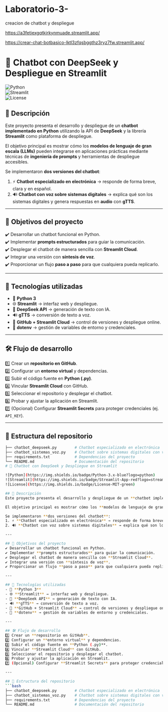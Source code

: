# Laboratorio-3-
creacion de chatbot y despliegue

https://a3fetiexgqtkjrkynmuade.streamlit.app/


https://crear-chat-botbasico-lktl3zfqsbggthz3ryz7fw.streamlit.app/

# 🤖 Chatbot con DeepSeek y Despliegue en Streamlit  

![Python](https://img.shields.io/badge/Python-3.x-blue?logo=python)  
![Streamlit](https://img.shields.io/badge/Streamlit-App-red?logo=streamlit)  
![License](https://img.shields.io/badge/License-MIT-green)  

## 📌 Descripción  
Este proyecto presenta el desarrollo y despliegue de un **chatbot implementado en Python** utilizando la API de **DeepSeek** y la librería **Streamlit** como plataforma de despliegue.  

El objetivo principal es mostrar cómo los **modelos de lenguaje de gran escala (LLMs)** pueden integrarse en aplicaciones prácticas mediante técnicas de **ingeniería de prompts** y herramientas de despliegue accesibles.  

Se implementaron **dos versiones del chatbot**:  
1. ⚡ **Chatbot especializado en electrónica** → responde de forma breve, clara y en español.  
2. 🔊 **Chatbot con voz sobre sistemas digitales** → explica qué son los sistemas digitales y genera respuestas en **audio** con **gTTS**.  

---

## 🎯 Objetivos del proyecto  
✔️ Desarrollar un chatbot funcional en Python.  
✔️ Implementar **prompts estructurados** para guiar la comunicación.  
✔️ Desplegar el chatbot de manera sencilla con **Streamlit Cloud**.  
✔️ Integrar una versión con **síntesis de voz**.  
✔️ Proporcionar un flujo **paso a paso** para que cualquiera pueda replicarlo.  

---

## 🚀 Tecnologías utilizadas  
- 🐍 **Python 3**  
- 🌐 **Streamlit** → interfaz web y despliegue.  
- 🤖 **DeepSeek API** → generación de texto con IA.  
- 🔊 **gTTS** → conversión de texto a voz.  
- 💾 **GitHub + Streamlit Cloud** → control de versiones y despliegue online.  
- 🔐 **dotenv** → gestión de variables de entorno y credenciales.  

---

## 🛠️ Flujo de desarrollo  
1️⃣ Crear un **repositorio en GitHub**.  
2️⃣ Configurar un **entorno virtual** y dependencias.  
3️⃣ Subir el código fuente en **Python (.py)**.  
4️⃣ Vincular **Streamlit Cloud** con GitHub.  
5️⃣ Seleccionar el repositorio y desplegar el chatbot.  
6️⃣ Probar y ajustar la aplicación en Streamlit.  
7️⃣ (Opcional) Configurar **Streamlit Secrets** para proteger credenciales (ej. `API_KEY`).  

---

## 📂 Estructura del repositorio  
```bash
├── chatbot_deepseek.py        # Chatbot especializado en electrónica
├── chatbot_sistemas_voz.py    # Chatbot sobre sistemas digitales con voz
├── requirements.txt           # Dependencias del proyecto
└── README.md                  # Documentación del repositorio
# 🤖 Chatbot con DeepSeek y Despliegue en Streamlit  

![Python](https://img.shields.io/badge/Python-3.x-blue?logo=python)  
![Streamlit](https://img.shields.io/badge/Streamlit-App-red?logo=streamlit)  
![License](https://img.shields.io/badge/License-MIT-green)  

## 📌 Descripción  
Este proyecto presenta el desarrollo y despliegue de un **chatbot implementado en Python** utilizando la API de **DeepSeek** y la librería **Streamlit** como plataforma de despliegue.  

El objetivo principal es mostrar cómo los **modelos de lenguaje de gran escala (LLMs)** pueden integrarse en aplicaciones prácticas mediante técnicas de **ingeniería de prompts** y herramientas de despliegue accesibles.  

Se implementaron **dos versiones del chatbot**:  
1. ⚡ **Chatbot especializado en electrónica** → responde de forma breve, clara y en español.  
2. 🔊 **Chatbot con voz sobre sistemas digitales** → explica qué son los sistemas digitales y genera respuestas en **audio** con **gTTS**.  

---

## 🎯 Objetivos del proyecto  
✔️ Desarrollar un chatbot funcional en Python.  
✔️ Implementar **prompts estructurados** para guiar la comunicación.  
✔️ Desplegar el chatbot de manera sencilla con **Streamlit Cloud**.  
✔️ Integrar una versión con **síntesis de voz**.  
✔️ Proporcionar un flujo **paso a paso** para que cualquiera pueda replicarlo.  

---

## 🚀 Tecnologías utilizadas  
- 🐍 **Python 3**  
- 🌐 **Streamlit** → interfaz web y despliegue.  
- 🤖 **DeepSeek API** → generación de texto con IA.  
- 🔊 **gTTS** → conversión de texto a voz.  
- 💾 **GitHub + Streamlit Cloud** → control de versiones y despliegue online.  
- 🔐 **dotenv** → gestión de variables de entorno y credenciales.  

---

## 🛠️ Flujo de desarrollo  
1️⃣ Crear un **repositorio en GitHub**.  
2️⃣ Configurar un **entorno virtual** y dependencias.  
3️⃣ Subir el código fuente en **Python (.py)**.  
4️⃣ Vincular **Streamlit Cloud** con GitHub.  
5️⃣ Seleccionar el repositorio y desplegar el chatbot.  
6️⃣ Probar y ajustar la aplicación en Streamlit.  
7️⃣ (Opcional) Configurar **Streamlit Secrets** para proteger credenciales (ej. `API_KEY`).  

---

## 📂 Estructura del repositorio  
```bash
├── chatbot_deepseek.py        # Chatbot especializado en electrónica
├── chatbot_sistemas_voz.py    # Chatbot sobre sistemas digitales con voz
├── requirements.txt           # Dependencias del proyecto
└── README.md                  # Documentación del repositorio
